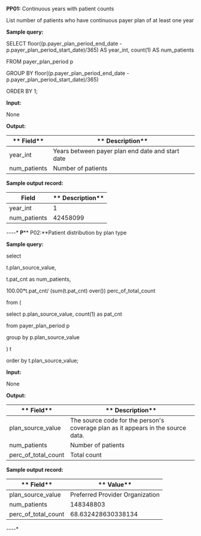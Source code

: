 **PP01:** Continuous years with patient counts

List number of patients who have continuous payer plan of at least one year

**Sample query:**

SELECT floor((p.payer\_plan\_period\_end\_date - p.payer\_plan\_period\_start\_date)/365) AS year\_int, count(1) AS num\_patients

FROM payer\_plan\_period p

GROUP BY floor((p.payer\_plan\_period\_end\_date - p.payer\_plan\_period\_start\_date)/365)

ORDER BY 1;

**Input:**

None

**Output:**

| ** Field** | ** Description** |
| --- | --- |
| year\_int | Years between payer plan end date and start date |
| num\_patients | Number of patients |

**Sample output record:**

| **Field** | ** Description** |
| --- | --- |
| year\_int |  1 |
| num\_patients |  42458099 |
*-*-*-*-*
**P**** P02:**Patient distribution by plan type

**Sample query:**

select

  t.plan\_source\_value,

  t.pat\_cnt as num\_patients,

  100.00\*t.pat\_cnt/ (sum(t.pat\_cnt) over()) perc\_of\_total\_count

from (

  select p.plan\_source\_value, count(1) as pat\_cnt

  from payer\_plan\_period p

  group by p.plan\_source\_value

) t

order by t.plan\_source\_value;

**Input:**

None

**Output:**

| ** Field** | ** Description** |
| --- | --- |
| plan\_source\_value | The source code for the person's coverage plan as it appears in the source data. |
| num\_patients | Number of patients |
| perc\_of\_total\_count | Total count |

**Sample output record:**

| ** Field** | ** Value** |
| --- | --- |
| plan\_source\_value | Preferred Provider Organization |
| num\_patients | 148348803 |
| perc\_of\_total\_count | 68.632428630338134 |
*-*-*-*-*
